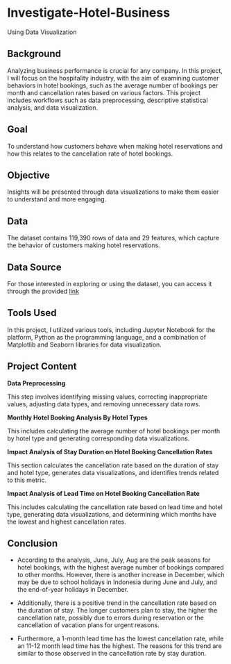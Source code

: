 # Investigate-Hotel-Business
Using Data Visualization

## Background
Analyzing business performance is crucial for any company. In this project, I will focus on the hospitality industry, with the aim of examining customer behaviors in hotel bookings, such as the average number of bookings per month and cancellation rates based on various factors. This project includes workflows such as data preprocessing, descriptive statistical analysis, and data visualization.

## Goal
To understand how customers behave when making hotel reservations and how this relates to the cancellation rate of hotel bookings.

## Objective
Insights will be presented through data visualizations to make them easier to understand and more engaging.

## Data
The dataset contains 119,390 rows of data and 29 features, which capture the behavior of customers making hotel reservations.

## Data Source
For those interested in exploring or using the dataset, you can access it through the provided [link](https://drive.google.com/file/d/1XOhkQjpiCB1MM_jW0hqwPyZBXxdr-T73/view?usp=sharing)

## Tools Used
In this project, I utilized various tools, including Jupyter Notebook for the platform, Python as the programming language, and a combination of Matplotlib and Seaborn libraries for data visualization.

## Project Content

**Data Preprocessing**

This step involves identifying missing values, correcting inappropriate values, adjusting data types, and removing unnecessary data rows.

**Monthly Hotel Booking Analysis By Hotel Types**

This includes calculating the average number of hotel bookings per month by hotel type and generating corresponding data visualizations. 

**Impact Analysis of Stay Duration on Hotel Booking Cancellation Rates**

This section calculates the cancellation rate based on the duration of stay and hotel type, generates data visualizations, and identifies trends related to this metric.

**Impact Analysis of Lead Time on Hotel Booking Cancellation Rate**

This includes calculating the cancellation rate based on lead time and hotel type, generating data visualizations, and determining which months have the lowest and highest cancellation rates.

## Conclusion
* According to the analysis, June, July, Aug are the peak seasons for hotel bookings, with the highest average number of bookings compared to other months. However, there is another increase in December, which may be due to school holidays in Indonesia during June and July, and the end-of-year holidays in December.

* Additionally, there is a positive trend in the cancellation rate based on the duration of stay. The longer customers plan to stay, the higher the cancellation rate, possibly due to errors during reservation or the cancellation of vacation plans for urgent reasons.

* Furthermore, a 1-month lead time has the lowest cancellation rate, while an 11-12 month lead time has the highest. The reasons for this trend are similar to those observed in the cancellation rate by stay duration.
